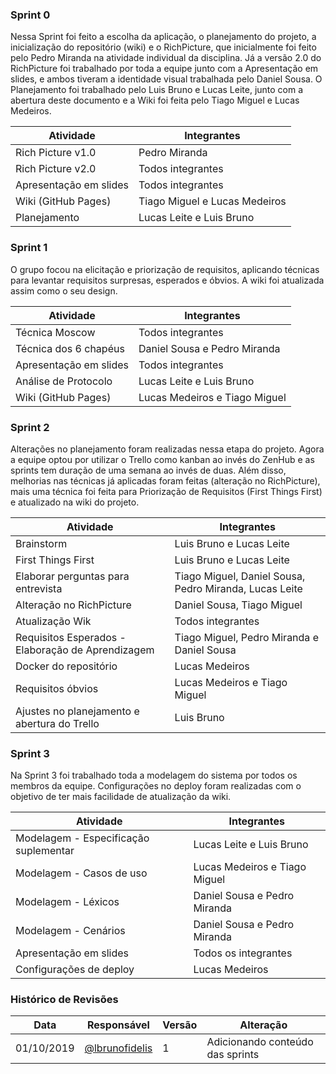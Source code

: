 
### **Sprint 0**

Nessa Sprint foi feito a escolha da aplicação, o planejamento do projeto, a inicialização do repositório (wiki) e o RichPicture, que inicialmente foi feito pelo Pedro Miranda na atividade individual da disciplina. Já a versão 2.0 do RichPicture foi trabalhado por toda a equipe junto com a Apresentação em slides, e ambos tiveram a identidade visual trabalhada pelo Daniel Sousa. O Planejamento foi trabalhado pelo Luis Bruno e Lucas Leite, junto com a abertura deste documento e a Wiki foi feita pelo Tiago Miguel e Lucas Medeiros.

| Atividade              | Integrantes                   |
| ---------------------- | ----------------------------- |
| Rich Picture v1.0      | Pedro Miranda                 |
| Rich Picture v2.0      | Todos integrantes             |
| Apresentação em slides | Todos integrantes             |
| Wiki (GitHub Pages)    | Tiago Miguel e Lucas Medeiros |
| Planejamento           | Lucas Leite e Luis Bruno      |

### **Sprint 1**
O grupo focou na elicitação e priorização de requisitos, aplicando técnicas para levantar requisitos surpresas, esperados e óbvios. A wiki foi atualizada assim como o seu design.

| Atividade              | Integrantes                   |
| ---------------------- | ----------------------------- |
| Técnica Moscow         | Todos integrantes             |
| Técnica dos 6 chapéus  | Daniel Sousa e Pedro Miranda  |
| Apresentação em slides | Todos integrantes             |
| Análise de Protocolo   | Lucas Leite e Luis Bruno      |
| Wiki (GitHub Pages)    | Lucas Medeiros e Tiago Miguel |

### **Sprint 2**
Alterações no planejamento foram realizadas nessa etapa do projeto. Agora a equipe optou por utilizar o Trello como kanban ao invés do ZenHub e as sprints tem duração de uma semana ao invés de duas. Além disso, melhorias nas técnicas já aplicadas foram feitas (alteração no RichPicture), mais uma técnica foi feita para Priorização de Requisitos (First Things First) e atualizado na wiki do projeto.

| Atividade                                         | Integrantes                                            |
| ------------------------------------------------- | ------------------------------------------------------ |
| Brainstorm                                        | Luis Bruno e Lucas Leite                               |
| First Things First                                | Luis Bruno e Lucas Leite                               |
| Elaborar perguntas para entrevista                | Tiago Miguel, Daniel Sousa, Pedro Miranda, Lucas Leite |
| Alteração no RichPicture                          | Daniel Sousa, Tiago Miguel                             |
| Atualização Wik                                   | Todos integrantes                                      |
| Requisitos Esperados - Elaboração de Aprendizagem | Tiago Miguel, Pedro Miranda e Daniel Sousa             |
| Docker do repositório                             | Lucas Medeiros                                         |
| Requisitos óbvios                                 | Lucas Medeiros e Tiago Miguel                          |
| Ajustes no planejamento e abertura do Trello      | Luis Bruno                                             |

### **Sprint 3**
Na Sprint 3 foi trabalhado toda a modelagem do sistema por todos os membros da equipe. Configurações no deploy foram realizadas com o objetivo de ter mais facilidade de atualização da wiki.

| Atividade                             | Integrantes                   |
| ------------------------------------- | ----------------------------- |
| Modelagem - Especificação suplementar | Lucas Leite e Luis Bruno      |
| Modelagem - Casos de uso              | Lucas Medeiros e Tiago Miguel |
| Modelagem - Léxicos                   | Daniel Sousa e Pedro Miranda  |
| Modelagem - Cenários                  | Daniel Sousa e Pedro Miranda  |
| Apresentação em slides                | Todos os integrantes          |
| Configurações de deploy               | Lucas Medeiros                |


### **Histórico de Revisões**
| Data       | Responsável                                        | Versão | Alteração                        |
| ---------- | -------------------------------------------------- | ------ | -------------------------------- |
| 01/10/2019 | [@lbrunofidelis](https://github.com/lbrunofidelis) | 1      | Adicionando conteúdo das sprints |
